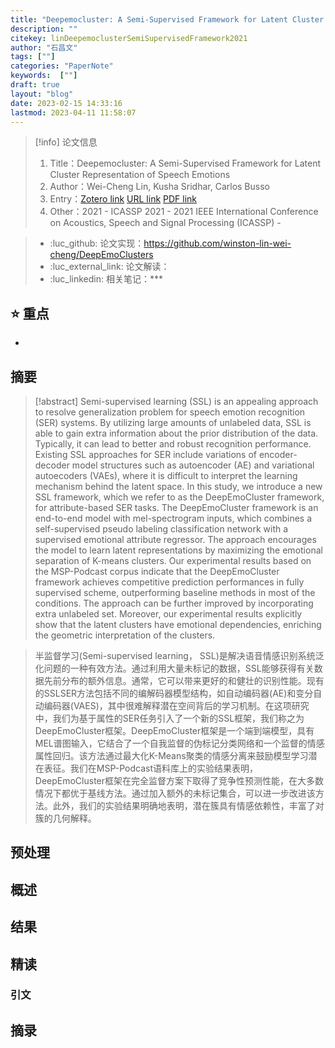 ```yaml
---
title: "Deepemocluster: A Semi-Supervised Framework for Latent Cluster Representation of Speech Emotions"
description: ""
citekey: linDeepemoclusterSemiSupervisedFramework2021
author: "石昌文"
tags: [""]
categories: "PaperNote"
keywords:  [""]
draft: true
layout: "blog"
date: 2023-02-15 14:33:16
lastmod: 2023-04-11 11:58:07
---
```


> [!info] 论文信息
>1. Title：Deepemocluster: A Semi-Supervised Framework for Latent Cluster Representation of Speech Emotions
>2. Author：Wei-Cheng Lin, Kusha Sridhar, Carlos Busso
>3. Entry：[Zotero link](zotero://select/items/@linDeepemoclusterSemiSupervisedFramework2021) [URL link]() [PDF link](<file:///C\:\\Users\\19115\\OneDrive - stu.suda.edu.cn\\Zotero\\Lin et al_2021_Deepemocluster.pdf>)
>4. Other：2021 - ICASSP 2021 - 2021 IEEE International Conference on Acoustics, Speech and Signal Processing (ICASSP)     -   

>- :luc_github: 论文实现：https://github.com/winston-lin-wei-cheng/DeepEmoClusters
>- :luc_external_link: 论文解读：
>- :luc_linkedin: 相关笔记：***

## ⭐ 重点

- 

## 摘要

> [!abstract] Semi-supervised learning (SSL) is an appealing approach to resolve generalization problem for speech emotion recognition (SER) systems. By utilizing large amounts of unlabeled data, SSL is able to gain extra information about the prior distribution of the data. Typically, it can lead to better and robust recognition performance. Existing SSL approaches for SER include variations of encoder-decoder model structures such as autoencoder (AE) and variational autoecoders (VAEs), where it is difficult to interpret the learning mechanism behind the latent space. In this study, we introduce a new SSL framework, which we refer to as the DeepEmoCluster framework, for attribute-based SER tasks. The DeepEmoCluster framework is an end-to-end model with mel-spectrogram inputs, which combines a self-supervised pseudo labeling classification network with a supervised emotional attribute regressor. The approach encourages the model to learn latent representations by maximizing the emotional separation of K-means clusters. Our experimental results based on the MSP-Podcast corpus indicate that the DeepEmoCluster framework achieves competitive prediction performances in fully supervised scheme, outperforming baseline methods in most of the conditions. The approach can be further improved by incorporating extra unlabeled set. Moreover, our experimental results explicitly show that the latent clusters have emotional dependencies, enriching the geometric interpretation of the clusters.

> 半监督学习(Semi-supervised learning， SSL)是解决语音情感识别系统泛化问题的一种有效方法。通过利用大量未标记的数据，SSL能够获得有关数据先前分布的额外信息。通常，它可以带来更好的和健壮的识别性能。现有的SSLSER方法包括不同的编解码器模型结构，如自动编码器(AE)和变分自动编码器(VAES)，其中很难解释潜在空间背后的学习机制。在这项研究中，我们为基于属性的SER任务引入了一个新的SSL框架，我们称之为DeepEmoCluster框架。DeepEmoCluster框架是一个端到端模型，具有MEL谱图输入，它结合了一个自我监督的伪标记分类网络和一个监督的情感属性回归。该方法通过最大化K-Means聚类的情感分离来鼓励模型学习潜在表征。我们在MSP-Podcast语料库上的实验结果表明，DeepEmoCluster框架在完全监督方案下取得了竞争性预测性能，在大多数情况下都优于基线方法。通过加入额外的未标记集合，可以进一步改进该方法。此外，我们的实验结果明确地表明，潜在簇具有情感依赖性，丰富了对簇的几何解释。

## 预处理

## 概述

## 结果

## 精读

### 引文

## 摘录
